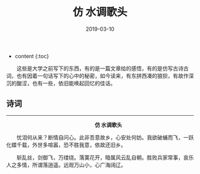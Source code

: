 ﻿---
layout: post
title:  "仿 水调歌头"
date:   2019-03-10
categories: 其他
tag: 诗词画意
---

* content
{:toc}


&emsp;&emsp;这些是大学之前写下的东西，有的是一篇文章给的感悟，有的是仿写古诗古词，也有因着一句话写下的心中的秘密，如今读来，有东拼西凑的狼狈，有故作深沉的酸涩，也有一些，依旧能唤起回忆的佳话。

## 诗词

----

&emsp;&emsp;&emsp;&emsp;&emsp;&emsp;&emsp;&emsp;&emsp;&emsp;&emsp;&emsp;&emsp;&emsp;&emsp;&emsp;&emsp;**仿 水调歌头**


&emsp;&emsp;忧泪何从来？断情自问心。此非吾意故乡，心安处何妨。我欲破蛹而飞，一跃化蝶千载，外世多喧嚣，恐不胜我意，依故还旧乡。

&emsp;&emsp;斩乱丝，剑御飞，万缕绕。落寞花开，暗属风云乱自朝。胜败兵家常事，哀乐人之多情，所谓落逍遥。远观万山小，心广海阔辽。

&emsp;

&emsp;
